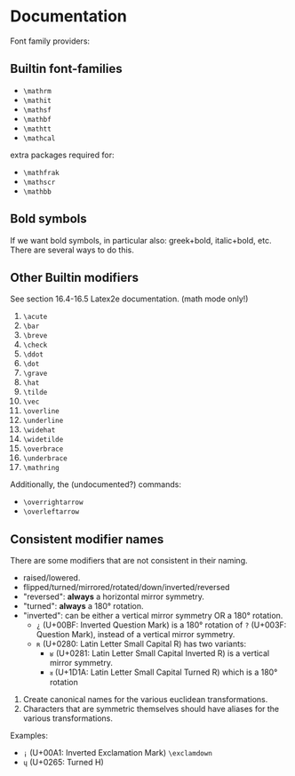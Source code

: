 # Documentation

Font family providers:

## Builtin font-families

- `\mathrm`
- `\mathit`
- `\mathsf`
- `\mathbf`
- `\mathtt`
- `\mathcal`

extra packages required for:

- `\mathfrak`
- `\mathscr`
- `\mathbb`

## Bold symbols

If we want bold symbols, in particular also: greek+bold, italic+bold, etc. There are several ways to do this.

## Other Builtin modifiers

See section 16.4-16.5 Latex2e documentation. (math mode only!)

1. `\acute`
2. `\bar`
3. `\breve`
4. `\check`
5. `\ddot`
6. `\dot`
7. `\grave`
8. `\hat`
9. `\tilde`
10. `\vec`
11. `\overline`
12. `\underline`
13. `\widehat`
14. `\widetilde`
15. `\overbrace`
16. `\underbrace`
17. `\mathring`

Additionally, the (undocumented?) commands:

- `\overrightarrow`
- `\overleftarrow`

## Consistent modifier names

There are some modifiers that are not consistent in their naming.

- raised/lowered.
- flipped/turned/mirrored/rotated/down/inverted/reversed
- "reversed": **always** a horizontal mirror symmetry.
- "turned": **always** a 180° rotation.
- "inverted": can be either a vertical mirror symmetry OR a 180° rotation.
  - `¿` (U+00BF: Inverted Question Mark) is a 180° rotation of `?` (U+003F: Question Mark),
    instead of a vertical mirror symmetry.
  - `ʀ` (U+0280: Latin Letter Small Capital R) has two variants:
    - `ʁ` (U+0281: Latin Letter Small Capital Inverted R) is a vertical mirror symmetry.
    - `ᴚ` (U+1D1A: Latin Letter Small Capital Turned R) which is a 180° rotation

1. Create canonical names for the various euclidean transformations.
2. Characters that are symmetric themselves should have aliases for the various transformations.

Examples:

- `¡` (U+00A1: Inverted Exclamation Mark) `\exclamdown`
- `ɥ` (U+0265: Turned H)

